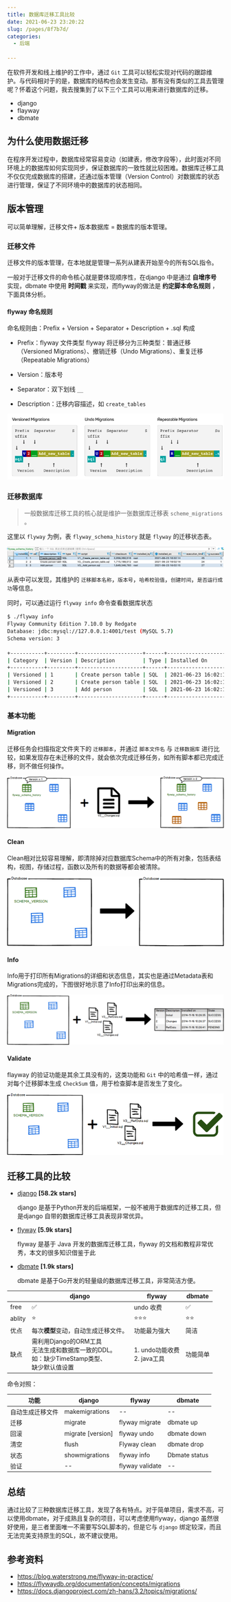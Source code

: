 ```yaml
---
title: 数据库迁移工具比较
date: 2021-06-23 23:20:22
slug: /pages/8f7b7d/
categories: 
  - 后端

---
```


在软件开发和线上维护的工作中，通过 `Git` 工具可以轻松实现对代码的跟踪维护。与代码相对于的是，数据库的结构也会发生变动。那有没有类似的工具去管理呢？怀着这个问题，我去搜集到了以下三个工具可以用来进行数据库的迁移。

- django
- flayway
- dbmate

<!--more-->

## 为什么使用数据迁移

在程序开发过程中，数据库经常容易变动（如建表，修改字段等），此时面对不同环境上的数据库如何实现同步，保证数据库的一致性就比较困难。数据库迁移工具不仅仅完成数据库的搭建，还通过版本管理（Version Control）对数据库的状态进行管理，保证了不同环境中的数据库的状态相同。

## 版本管理

可以简单理解，迁移文件+ 版本数据库 = 数据库的版本管理。

### 迁移文件

迁移文件的版本管理，在本地就是管理一系列从建表开始至今的所有SQL指令。

一般对于迁移文件的命令核心就是要体现顺序性，在django 中是通过 **自增序号** 实现，dbmate 中使用 **时间戳** 来实现，而flyway的做法是 **约定脚本命名规则** ，下面具体分析。

#### flyway 命名规则

命名规则由：Prefix + Version + Separator + Description + .sql 构成

- Prefix：flyway 文件类型
  flyway 将迁移分为三种类型：普通迁移（Versioned Migrations）、撤销迁移（Undo Migrations）、重复迁移（Repeatable Migrations）

- Version：版本号
- Separator：双下划线 `__`
- Description：迁移内容描述，如 `create_tables`

![image-20210624002644164](./assets/img/image-20210624002644164-4465606-4519505.png)



### 迁移数据库

> 一般数据库迁移工具的核心就是维护一张数据库迁移表 `scheme_migrations` 。

这里以 `flyway` 为例，表 `flyway_schema_history` 就是 `flyway` 的迁移状态表。

![image-20210624000448202](./assets/img/image-20210624000448202.png)

从表中可以发现，其维护的 `迁移脚本名称`，`版本号`，`哈希校验值`，`创建时间`，`是否运行成功`等信息。

同时，可以通过运行 `flyway info` 命令查看数据库状态

```bash
$ ./flyway info
Flyway Community Edition 7.10.0 by Redgate
Database: jdbc:mysql://127.0.0.1:4001/test (MySQL 5.7)
Schema version: 3

+-----------+---------+---------------------+------+---------------------+---------+
| Category  | Version | Description         | Type | Installed On        | State   |
+-----------+---------+---------------------+------+---------------------+---------+
| Versioned | 1       | Create person table | SQL  | 2021-06-23 16:02:14 | Success |
| Versioned | 2       | Create person table | SQL  | 2021-06-23 16:02:14 | Success |
| Versioned | 3       | Add person          | SQL  | 2021-06-23 16:02:15 | Success |
+-----------+---------+---------------------+------+---------------------+---------+
```

### 基本功能

####  Migration

迁移任务会扫描指定文件夹下的 `迁移脚本`，并通过 `脚本文件名` 与 `迁移数据库` 进行比较，如果发现存在未迁移的文件，就会依次完成迁移任务，如所有脚本都已完成迁移，则不做任何操作。

<img src="./assets/img/command-migrate.png" alt="Migrate" style="zoom: 67%;" />

#### Clean

Clean相对比较容易理解，即清除掉对应数据库Schema中的所有对象，包括表结构，视图，存储过程，函数以及所有的数据等都会被清除。

<img src="./assets/img/command_clean.png" alt="img" style="zoom:67%;" />



#### Info

Info用于打印所有Migrations的详细和状态信息，其实也是通过Metadata表和Migrations完成的，下图很好地示意了Info打印出来的信息。

<img src="./assets/img/command_info.png" alt="img" style="zoom:67%;" />



#### Validate

flayway 的验证功能是其余工具没有的，这类功能和 `Git` 中的哈希值一样，通过对每个迁移脚本生成 `CheckSum` 值，用于检查脚本是否发生了变化。

<img src="./assets/img/command_validate.png" alt="img" style="zoom:67%;" />

## 迁移工具的比较

- [django](https://github.com/django/django) **[58.2k stars]**

  django 是基于Python开发的后端框架，一般不被用于数据库的迁移工具，但是django 自带的数据库迁移工具表现非常优异。

- [flyway](https://github.com/flyway/flyway) **[5.9k stars]**

  flyway 是基于 Java 开发的数据库迁移工具，flyway 的文档和教程非常优秀，本文的很多知识借鉴于此

- [dbmate](https://github.com/amacneil/dbmate) **[1.9k stars]**

  dbmate 是基于Go开发的轻量级的数据库迁移工具，非常简洁方便。

|        | django                                                       | flyway                           | dbmate   |
| ------ | ------------------------------------------------------------ | -------------------------------- | -------- |
| free   | ✅                                                            | undo 收费                        | ✅        |
| ablity | ⭐️                                                            | ⭐️⭐️⭐️                              | ⭐️⭐️       |
| 优点   | 每次**模型**变动，自动生成迁移文件。                         | 功能最为强大                     | 简洁     |
| 缺点   | 需利用Django的ORM工具<br />无法生成和数据库一致的DDL。<br />如：缺少TimeStamp类型、<br />缺少默认值设置 | 1. undo功能收费<br />2. java工具 | 功能简单 |

命令对照：

| 功能             | django            | flyway          | dbmate        |
| ---------------- | ----------------- | --------------- | ------------- |
| 自动生成迁移文件 | makemigrations    | --              | --            |
| 迁移             | migrate           | flyway migrate  | dbmate up     |
| 回滚             | migrate [version] | flyway undo     | dbmate down   |
| 清空             | flush             | Flyway clean    | dbmate drop   |
| 状态             | showmigrations    | flyway info     | Dbmate status |
| 验证             | --                | flyway validate | --            |

## 总结

通过比较了三种数据库迁移工具，发现了各有特点。对于简单项目，需求不高，可以使用dbmate，对于成熟且复杂的项目，可以考虑使用flyway，django 虽然很好使用，是三者里面唯一不需要写SQL脚本的，但是它与 `django` 绑定较深，而且无法完美支持原生的SQL，故不建议使用。

## 参考资料

- https://blog.waterstrong.me/flyway-in-practice/
- https://flywaydb.org/documentation/concepts/migrations
- https://docs.djangoproject.com/zh-hans/3.2/topics/migrations/

